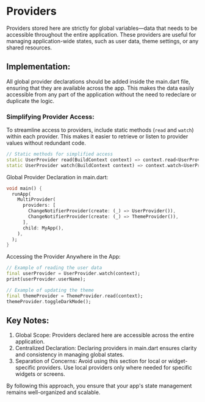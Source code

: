 # Providers
Providers stored here are strictly for global variables—data that needs to be accessible throughout the entire application. These providers are useful for managing application-wide states, such as user data, theme settings, or any shared resources.

## Implementation:
All global provider declarations should be added inside the main.dart file, ensuring that they are available across the app. This makes the data easily accessible from any part of the application without the need to redeclare or duplicate the logic.

### Simplifying Provider Access:
To streamline access to providers, include static methods (`read` and `watch`) within each provider. This makes it easier to retrieve or listen to provider values without redundant code.

```dart
// Static methods for simplified access
static UserProvider read(BuildContext context) => context.read<UserProvider>();
static UserProvider watch(BuildContext context) => context.watch<UserProvider>();
```

Global Provider Declaration in main.dart:
```dart
void main() {
  runApp(
    MultiProvider(
      providers: [
        ChangeNotifierProvider(create: (_) => UserProvider()),
        ChangeNotifierProvider(create: (_) => ThemeProvider()),
      ],
      child: MyApp(),
    ),
  );
}
```

Accessing the Provider Anywhere in the App:
```dart
// Example of reading the user data
final userProvider = UserProvider.watch(context);
print(userProvider.userName);

// Example of updating the theme
final themeProvider = ThemeProvider.read(context);
themeProvider.toggleDarkMode();
```

## Key Notes:
1. Global Scope: Providers declared here are accessible across the entire application.
2. Centralized Declaration: Declaring providers in main.dart ensures clarity and consistency in managing global states.
3. Separation of Concerns: Avoid using this section for local or widget-specific providers. Use local providers only where needed for specific widgets or screens.

By following this approach, you ensure that your app's state management remains well-organized and scalable.